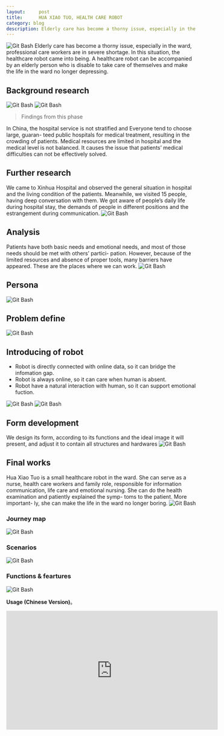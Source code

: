 ```yaml
---
layout:     post
title:      HUA XIAO TUO, HEALTH CARE ROBOT
category: blog
description: Elderly care has become a thorny issue, especially in the ward, professional care workers are in severe shortage. In this situation, the healthcare robot came into being.A healthcare robot can be accompanied by an elderly person who is disable to take care of themselves and make the life in the ward no longer depressing.
---
```

![Git Bash](/images/HXT-image/HXT-image-01.jpg)
Elderly care has become a thorny issue, especially in the ward, professional care workers are in severe shortage. In this situation, the healthcare robot came into being.
A healthcare robot can be accompanied by an elderly person who is disable to take care of themselves and make the life in the ward no longer depressing.
## Background research
![Git Bash](/images/HXT-image/HXT-image-02.jpg)
![Git Bash](/images/HXT-image/HXT-image-03.jpg)
 > Findings from this phase
 
 In China, the hospital service is not stratified and Everyone tend to choose large, guaran-
teed public hospitals for medical treatment, resulting in the crowding of patients.
Medical resources are limited in hospital and the medical level is not balanced. It causes the issue that patients’ medical difficulties can not be effectively solved.
## Further research
We came to Xinhua Hospital and observed the general situation in hospital and the living condition of the patients. Meanwhile, we visited 15 people, having deep conversation with them.
We got aware of people’s daily life during hospital stay, the demands of people in different positions and the estrangement during communication.
![Git Bash](/images/HXT-image/HXT-image-04.jpg)
## Analysis
Patients have both basic needs and emotional needs, and most of those needs should be met with others’ partici- pation. However, because of the limited resources and absence of proper tools, many barriers have appeared. These are the places where we can work. 
![Git Bash](/images/HXT-image/HXT-image-05.jpg)
## Persona
![Git Bash](/images/HXT-image/HXT-image-06.jpg)
## Problem define
![Git Bash](/images/HXT-image/HXT-image-07.jpg)
## Introducing of robot
- Robot is directly connected with online data, so it can bridge the infomation gap.
- Robot is always online, so it can care when human is absent. 
- Robot have a natural interaction with human, so it can support emotional fuction. 
 
![Git Bash](/images/HXT-image/HXT-image-09.jpg)
![Git Bash](/images/HXT-image/HXT-image-10.jpg)
## Form development
We design its form, according to its functions and the ideal image it will present, and adjust it to contain all structures and hardwares
![Git Bash](/images/HXT-image/HXT-image-11.jpg)
## Final works
Hua Xiao Tuo is a small healthcare robot in the ward.
She can serve as a nurse, health care workers and family role, responsible for information communication, life care and emotional nursing.
She can do the health examination and patiently explained the symp- toms to the patient. More important- ly, she can make the life in the ward no longer boring.
![Git Bash](/images/HXT-image/HXT-image-12.jpg)
### Journey map
![Git Bash](/images/HXT-image/HXT-image-13.jpg)
### Scenarios
![Git Bash](/images/HXT-image/HXT-image-14.jpg)
### Functions & feartures
![Git Bash](/images/HXT-image/HXT-image-15.jpg)

**Usage (Chinese Version)**。

<iframe width="560" height="315" src="https://www.youtube.com/embed/vAYRGef-Oes?rel=0&amp;showinfo=0" frameborder="0" allow="autoplay; encrypted-media" allowfullscreen></iframe>
